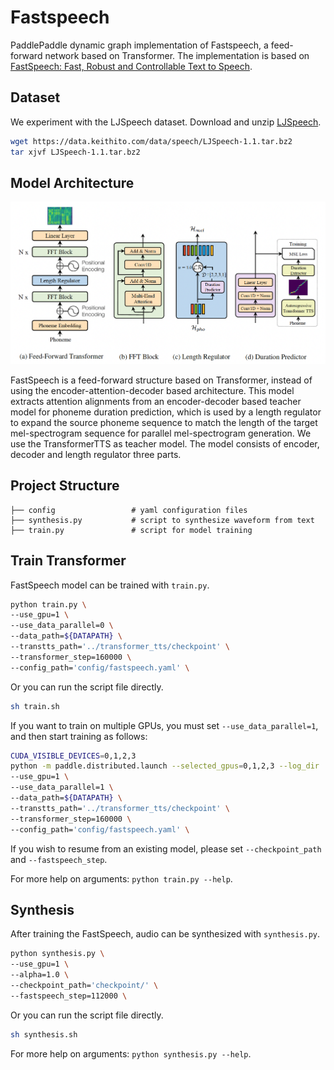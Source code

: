# Fastspeech
PaddlePaddle dynamic graph implementation of Fastspeech, a feed-forward network based on Transformer. The implementation is based on [FastSpeech: Fast, Robust and Controllable Text to Speech](https://arxiv.org/abs/1905.09263).

## Dataset

We experiment with the LJSpeech dataset. Download and unzip [LJSpeech](https://keithito.com/LJ-Speech-Dataset/).

```bash
wget https://data.keithito.com/data/speech/LJSpeech-1.1.tar.bz2
tar xjvf LJSpeech-1.1.tar.bz2
```

## Model Architecture

![FastSpeech model architecture](./images/model_architecture.png)

FastSpeech is a feed-forward structure based on Transformer, instead of using the encoder-attention-decoder based architecture. This model extracts attention alignments from an encoder-decoder based teacher model for phoneme duration prediction, which is used by a length
regulator to expand the source phoneme sequence to match the length of the target
mel-spectrogram sequence for parallel mel-spectrogram generation. We use the TransformerTTS as teacher model.
The model consists of encoder, decoder and length regulator three parts.

## Project Structure
```text
├── config                 # yaml configuration files
├── synthesis.py           # script to synthesize waveform from text
├── train.py               # script for model training
```

## Train Transformer

FastSpeech model can be trained with ``train.py``.
```bash
python train.py \
--use_gpu=1 \
--use_data_parallel=0 \
--data_path=${DATAPATH} \
--transtts_path='../transformer_tts/checkpoint' \
--transformer_step=160000 \
--config_path='config/fastspeech.yaml' \
```
Or you can run the script file directly.
```bash
sh train.sh
```
If you want to train on multiple GPUs, you must set ``--use_data_parallel=1``, and then start training as follows:

```bash
CUDA_VISIBLE_DEVICES=0,1,2,3
python -m paddle.distributed.launch --selected_gpus=0,1,2,3 --log_dir ./mylog train.py \
--use_gpu=1 \
--use_data_parallel=1 \
--data_path=${DATAPATH} \
--transtts_path='../transformer_tts/checkpoint' \
--transformer_step=160000 \
--config_path='config/fastspeech.yaml' \
```

If you wish to resume from an existing model, please set ``--checkpoint_path`` and ``--fastspeech_step``.

For more help on arguments:
``python train.py --help``.

## Synthesis
After training the FastSpeech, audio can be synthesized with ``synthesis.py``.
```bash
python synthesis.py \
--use_gpu=1 \
--alpha=1.0 \
--checkpoint_path='checkpoint/' \
--fastspeech_step=112000 \
```

Or you can run the script file directly.
```bash
sh synthesis.sh
```

For more help on arguments:
``python synthesis.py --help``.
